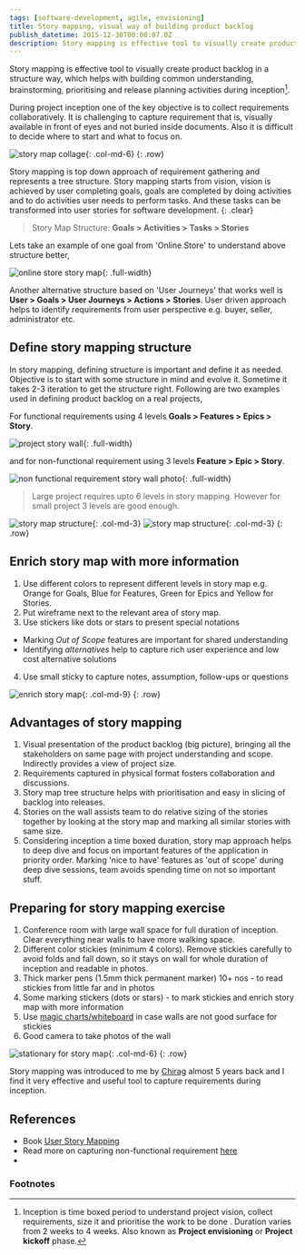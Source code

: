 ```yaml
---
tags: [software-development, agile, envisioning]
title: Story mapping, visual way of building product backlog
publish_datetime: 2015-12-30T00:00:07.0Z
description: Story mapping is effective tool to visually create product backlog in a structure way, which helps with building common understanding, brainstorming, prioritising and release planning activities during inception
---
```


Story mapping is effective tool to visually create product backlog in a structure way, which helps with building common understanding, brainstorming, prioritising and release planning activities during inception[^inception].

During project inception one of the key objective is to collect requirements collaboratively. It is challenging to capture requirement that is, visually available in front of eyes and not buried inside documents. Also it is difficult to decide where to start and what to focus on.

![story map collage](ref:images:posts/story-mapping-build-product-backlog-visually/story-wall-collage.jpg){: .col-md-6}
{: .row}

Story mapping is top down approach of requirement gathering and represents a tree structure. Story mapping starts from vision, vision is achieved by user completing goals, goals are completed by doing activities and to do activities user needs to perform tasks. And these tasks can be transformed into user stories for software development.
{: .clear}

> Story Map Structure: **Goals > Activities > Tasks > Stories**

Lets take an example of one goal from 'Online Store' to understand above structure better,

![online store story map](ref:images:posts/story-mapping-build-product-backlog-visually/story-mapping-build-product-backlog-visually.png){: .full-width}

Another alternative structure based on 'User Journeys' that works well is **User > Goals > User Journeys > Actions > Stories**. User driven approach helps to identify requirements from user perspective e.g. buyer, seller, administrator etc.

## Define story mapping structure

In story mapping, defining structure is important and define it as needed. Objective is to start with some structure in mind and evolve it. Sometime it takes 2-3 iteration to get the structure right. Following are two examples used in defining product backlog on a real projects,

For functional requirements using 4 levels **Goals > Features > Epics > Story**.

![project story wall](ref:images:posts/story-mapping-build-product-backlog-visually/project-wall.jpg){: .full-width}

and for non-functional requirement using 3 levels **Feature > Epic > Story**.

![non functional requirement story wall photo](ref:images:posts/story-mapping-build-product-backlog-visually/nfr-wall.jpg){: .full-width}

> Large project requires upto 6 levels in story mapping. However for small project 3 levels are good enough.

![story map structure](ref:images:posts/story-mapping-build-product-backlog-visually/story-mapping-legends-2.png){: .col-md-3}
![story map structure](ref:images:posts/story-mapping-build-product-backlog-visually/story-mapping-legends.jpg){: .col-md-3}
{: .row}

## Enrich story map with more information

1. Use different colors to represent different levels in story map e.g. Orange for Goals, Blue for Features, Green for Epics and Yellow for Stories.
2. Put wireframe next to the relevant area of story map.
3. Use stickers like dots or stars to present special notations
  * Marking *Out of Scope* features are important for shared understanding
  * Identifying *alternatives* help to capture rich user experience and low cost alternative solutions
4. Use small sticky to capture notes, assumption, follow-ups or questions

![enrich story map](ref:images:posts/story-mapping-build-product-backlog-visually/enrich-story-map.jpg){: .col-md-9}
{: .row}

## Advantages of story mapping

1. Visual presentation of the product backlog (big picture), bringing all the stakeholders on same page with project understanding and scope. Indirectly provides a view of project size.
2. Requirements captured in physical format fosters collaboration and discussions.
3. Story map tree structure helps with prioritisation and easy in slicing of backlog into releases.
4. Stories on the wall assists team to do relative sizing of the stories together by looking at the story map and marking all similar stories with same size.
5. Considering inception a time boxed duration, story map approach helps to deep dive and focus on important features of the application in priority order. Marking 'nice to have' features as 'out of scope' during deep dive sessions, team avoids spending time on not so important stuff.


## Preparing for story mapping exercise

1. Conference room with large wall space for full duration of inception. Clear everything near walls to have more walking space.
2. Different color stickies (minimum 4 colors). Remove stickies carefully to avoid folds and fall down, so it stays on wall for whole duration of inception and readable in photos.
3. Thick marker pens (1.5mm thick permanent marker) 10+ nos - to read stickies from little far and in photos
4. Some marking stickers (dots or stars) - to mark stickies and enrich story map with more information
5. Use [magic charts/whiteboard](http://www.magicwhiteboard.co.uk/category/magic-whiteboard/) in case walls are not good surface for stickies
6. Good camera to take photos of the wall

![stationary for story map](ref:images:posts/story-mapping-build-product-backlog-visually/stationary.jpg){: .col-md-6}
{: .row}

Story mapping was introduced to me by [Chirag](https://twitter.com/chiragsdoshi) almost 5 years back and I find it very effective and useful tool to capture requirements during inception.

## References

* Book [User Story Mapping](http://amzn.com/1491904909)
* Read more on capturing non-functional requirement [here](ref:posts:cross-functional-requirements)
*

### Footnotes

[^inception]: Inception is time boxed period to understand project vision, collect requirements, size it and prioritise the work to be done . Duration varies from 2 weeks to 4 weeks. Also known as **Project envisioning** or **Project kickoff** phase.




